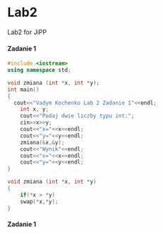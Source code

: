# Lab2
Lab2 for JiPP
#### Zadanie 1
```cpp
#include <iostream>
using namespace std;

void zmiana (int *x, int *y);
int main()
{
  cout<<"Vadym Kochenko Lab 2 Zadanie 1"<<endl;
	int x, y;
	cout<<"Podaj dwie liczby typu int:";
	cin>>x>>y;
	cout<<"x="<<x<<endl;
	cout<<"y="<<y<<endl;
	zmiana(&x,&y);
	cout<<"Wynik"<<endl;
	cout<<"x="<<x<<endl;
	cout<<"y="<<y<<endl;
}

void zmiana (int *x, int *y)
{
	if(*x > *y)
    swap(*x,*y);
}
```
#### Zadanie 1
```cpp

```
